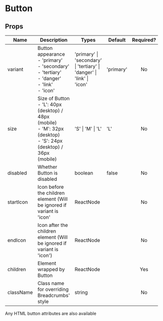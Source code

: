 # Button

## Props

| Name      | Description                                                                                                               | Types                                                                  | Default   | Required? |
|-----------|---------------------------------------------------------------------------------------------------------------------------|------------------------------------------------------------------------|-----------|:---------:|
| variant   | Button appearance<br>- 'primary'<br>- 'secondary'<br>- 'tertiary'<br>- 'danger'<br>- 'link'<br>- 'icon'                   | 'primary' \| 'secondary' \| 'tertiary' \| 'danger' \| 'link' \| 'icon' | 'primary' |     No    |
| size      | Size of Button<br>- 'L': 40px (desktop) / 48px (mobile)<br>- 'M': 32px (desktop)<br>- 'S': 24px (desktop) / 36px (mobile) | 'S' \| 'M' \| 'L'                                                      | 'L'       |     No    |
| disabled  | Whether Button is disabled                                                                                                | boolean                                                                | false     |     No    |
| startIcon | Icon before the children element (Will be ignored if variant is 'icon'                                                    | ReactNode                                                              |           |     No    |
| endIcon   | Icon after the children element (Will be ignored if variant is 'icon')                                                    | ReactNode                                                              |           |     No    |
| children  | Element wrapped by Button                                                                                                 | ReactNode                                                              |           |    Yes    |
| className | Class name for overriding Breadcrumbs' style                                                                              | string                                                                 |           |     No    |

Any HTML button attributes are also available